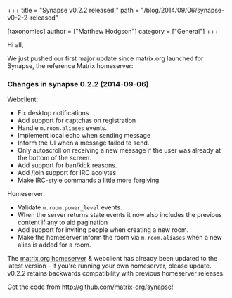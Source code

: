 +++
title = "Synapse v0.2.2 released!"
path = "/blog/2014/09/06/synapse-v0-2-2-released"

[taxonomies]
author = ["Matthew Hodgson"]
category = ["General"]
+++

Hi all,

We just pushed our first major update since matrix.org launched for Synapse, the reference Matrix homeserver:

### Changes in synapse 0.2.2 (2014-09-06)

Webclient:

* Fix desktop notifications
* Add support for captchas on registration
* Handle `m.room.aliases` events.
* Implement local echo when sending message
* Inform the UI when a message failed to send.
* Only autoscroll on receiving a new message if the user was already at the bottom of the screen.
* Add support for ban/kick reasons.
* Add /join support for IRC acolytes
* Make IRC-style commands a little more forgiving

Homeserver:
* Validate `m.room.power_level` events.
* When the server returns state events it now also includes the previous content if any to aid pagination
* Add support for inviting people when creating a new room.
* Make the homeserver inform the room via `m.room.aliases` when a new alias is added for a room.

The <a href="http://matrix.org/alpha">matrix.org homeserver</a> & webclient has already been updated to the latest version - if you're running your own homeserver, please update. v0.2.2 retains backwards compatibility with previous homeserver releases.

Get the code from <a href="http://github.com/matrix-org/synapse">http://github.com/matrix-org/synapse</a>!
